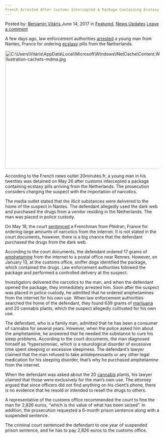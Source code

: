 ```yaml
---
French Arrested After Customs Intercepted A Package Containing Ecstasy
---
```

<article class="post-listing post-20621 post type-post status-publish format-standard has-post-thumbnail hentry category-deepdot-news category-news-updates tag-arrested tag-customs tag-ecstasy tag-french tag-intercepted tag-package">
    <div class="post-inner">
        <span>Posted by: <a href="https://www.deepdotweb.com/author/benjaminvi/" title="">Benjamin Vitáris </a></span>
    <span>June 14, 2017</span>
    <span>in <a href="https://www.deepdotweb.com/category/deepdot-news/" rel="category tag">Featured</a>, <a href="https://www.deepdotweb.com/category/news-updates/" rel="category tag">News Updates</a></span>
    <span><a href="https://www.deepdotweb.com/2017/06/14/french-arrested-customs-intercepted-package-containing-ecstasy/#respond">Leave a comment</a></span>
    </p>
    <div class="clear"></div>
    <div class="entry">
    <p>A few days ago, law enforcement authorities <a href="http://www.20minutes.fr/nantes/2075583-20170527-nantes-tranquille-drogue-amour-livree-domicile">arrested</a> a young man from Nantes, France for ordering <a href="https://www.deepdotweb.com/2017/03/12/french-students-arrested-sale-10000-ecstasy-pills/">ecstasy</a> pills from the Netherlands.</p>
    <p><img class="wp-image-20625 aligncenter" src="https://www.deepdotweb.com/wp-content/uploads/2017/06/c-users-vitaris-appdata-local-microsoft-windows-i.jpeg" alt="C:\Users\Vitáris\AppData\Local\Microsoft\Windows\INetCache\Content.Word\960x614_illustration-cachets-mdma.jpg" width="600" height="384" srcset="https://www.deepdotweb.com/wp-content/uploads/2017/06/c-users-vitaris-appdata-local-microsoft-windows-i.jpeg 960w, https://www.deepdotweb.com/wp-content/uploads/2017/06/c-users-vitaris-appdata-local-microsoft-windows-i-300x192.jpeg 300w" sizes="(max-width: 600px) 100vw, 600px" /></p>
    <p>According to the French news outlet 20minutes.fr, a young man in his twenties was detained on May 26 after customs intercepted a package containing ecstasy pills arriving from the Netherlands. The prosecution considers charging the suspect with the importation of narcotics.</p>
    <p>The media outlet stated that the illicit substances were delivered to the home of the suspect in Nantes. The defendant allegedly used the dark web and purchased the drugs from a vendor residing in the Netherlands. The man was placed in police custody.</p>
    <p>On May 18, the court <a href="http://www.ouest-france.fr/bretagne/pledran-22960/pledran-il-se-faisait-livrer-de-la-drogue-par-colis-postal-5003015">sentenced</a> a Frenchman from Plédran, France for ordering large amounts of narcotics from the internet. It is not stated in the court documents, however, there is a big chance that the defendant purchased the drugs from the dark web.</p>
    <p>According to the court documents, the defendant ordered 17 grams of <a href="https://www.deepdotweb.com/2017/04/18/250g-amphetamine-buyer-to-see-a-judge-in-april/">amphetamine</a> from the internet to a postal office near Rennes. However, on January 13, at the customs office, sniffer dogs identified the package, which contained the drugs. Law enforcement authorities followed the package and performed a controlled delivery at the suspect.</p>
    <p><a id="post-20621-_gjdgxs"></a> Investigators delivered the narcotics to the man, and when the defendant opened the package, they immediately arrested him. Soon after the suspect was placed in police custody, he admitted that he ordered amphetamines from the internet for his own use. When law enforcement authorities searched the home of the defendant, they found 639 grams of <a href="https://www.deepdotweb.com/2017/04/17/four-admit-guilt-marijuana-conspiracy/">marijuana</a> and 20 cannabis plants, which the suspect allegedly cultivated for his own use.</p>
    <p>The defendant, who is a family man, admitted that he has been a consumer of cannabis for several years. However, when the police asked him about the amphetamine, he answered that he needed the substance to cure his sleep problems. According to the court documents, the man diagnosed himself as “hypersomniac, which is a neurological disorder of excessive time spent sleeping or excessive sleepiness. The defendant’s lawyer claimed that the man refused to take antidepressants or any other legal medication for his sleeping disorder, that’s why he purchased amphetamine from the internet.</p>
    <p>When the defendant was asked about the 20 <a href="https://www.deepdotweb.com/tag/cannabis/">cannabis</a> plants, his lawyer claimed that those were exclusively for the man’s own use. The attorney argued that since officers did not find anything on his client’s phone, there is no evidence that he resold or intended to resell the drugs to others.</p>
    <p>A representative of the customs office recommended the court to fine the man for 2,826 euros, “which is the value of what has been seized&#8221;. In addition, the prosecution requested a 6-month prison sentence along with a suspended sentence.</p>
    <p>The criminal court sentenced the defendant to one year of suspended prison sentence, and he has to pay 2,826 euros to the customs office.</p>
    </div>
    <span style="display:none"><a href="https://www.deepdotweb.com/tag/arrested/" rel="tag">arrested</a> <a href="https://www.deepdotweb.com/tag/customs/" rel="tag">customs</a> <a href="https://www.deepdotweb.com/tag/ecstasy/" rel="tag">ecstasy</a> <a href="https://www.deepdotweb.com/tag/french/" rel="tag">french</a> <a href="https://www.deepdotweb.com/tag/intercepted/" rel="tag">intercepted</a> <a href="https://www.deepdotweb.com/tag/package/" rel="tag">package</a></span> <span style="display:none" class="updated">2017-06-14</span>
    <div style="display:none" class="vcard author" itemprop="author" itemscope itemtype="http://schema.org/Person"><strong class="fn" itemprop="name"><a href="https://www.deepdotweb.com/author/benjaminvi/" title="Posts by Benjamin Vitáris" rel="author">Benjamin Vitáris</a></strong></div>
    </div>
</article>

